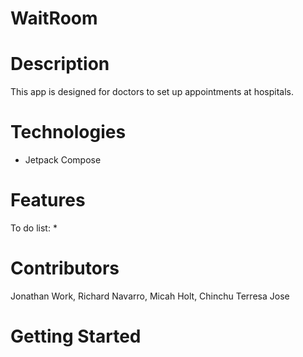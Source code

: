 # WaitRoom
# Description
This app is designed for doctors to set up appointments at hospitals. 
# Technologies
* Jetpack Compose
# Features
To do list:
* 
# Contributors
Jonathan Work, Richard Navarro, Micah Holt, Chinchu Terresa Jose
# Getting Started

